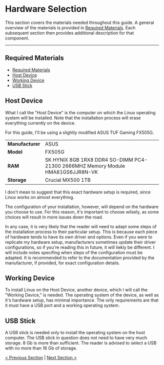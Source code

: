 # Hardware Selection

This section covers the materials needed throughout this guide. A general overview of the materials is provided in [Required Materials](#required-materials). Each subsequent section then provides additional description for that component.

---

## Required Materials

- [Required Materials](#required-materials)
- [Host Device](#host-device)
- [Working Device](#working-device)
- [USB Stick](#usb-stick)

## Host Device

What I call the "Host Device" is the computer on which the Linux operating system will be installed. Note that the installation process will erase everything currently on the device.

For this guide, I'll be using a slightly modified ASUS TUF Gaming FX505G.

<table>
    <tr>
        <td><strong>Manufacturer</strong></td>
        <td>ASUS</td>
    </tr>
    <tr>
        <td><strong>Model</strong></td>
        <td>FX505G</td>
    </tr>
    <tr>
        <td><strong>RAM</strong></td>
        <td>SK HYNIX 8GB 1RX8 DDR4 SO-DIMM PC4-21300 2666MHZ Memory Module HMA81GS6JJR8N-VK</td>
    </tr>
    <tr>
        <td><strong>Storage</strong></td>
        <td>Crucial MX500 1TB</td>
    </tr>
</table>

I don't mean to suggest that this exact hardware setup is required, since Linux works on almost everything.

The configuration of your installation, however, will depend on the hardware you choose to use. For this reason, it's important to choose wilsely, as some choices will result in more issues down the road.

In any case, it is very likely that the reader will need to adapt some steps of the installation process to their particular setup. This is because each piece of hardware tends to have its own driver and options. Even if you were to replicate my hardware setup, manufacturers sometimes update their driver configurations, so if you're reading this in future, it will liekly be different. I will include notes specifing when steps of the configuration must be adapted. It is recommended to refer to the documentation provided by the manufacturer, if provided, for exact configuration details.

## Working Device

To install Linux on the Host Device, another device, which I will call the "Working Device," is needed. The operating system of the device, as well as it's hardware setup, has minimal importance. The only requirements are that it must have a USB port and a working operating system.

## USB Stick

A USB stick is needed only to install the operating system on the host computer. The USB stick in question does not need to have very much storage. 8 Gb is more than sufficient. The reader is advised to select a USB with no more than 16 Gb of storage.

[< Previous Section](./readme.md) | [Next Section >](./flashing-usb.md)

<!-- With the above being said, I highly recommend *against* using devices from the following manufacturers

- Microsoft Surface Pro
- Apple MacBook

I don't mean to suggest that the above are good computers, but their intended purpose is not to run an operating system like Linux. As such, attempting to set Linux up on them tends to cause more problems in the long run. In addition, they tend to be more expensive.

In addition, I do not recommend using dedicated graphics on Linux, espetially NVIDIA. It is possible, but the added benefit of having dedicated graphics will likely be  -->
